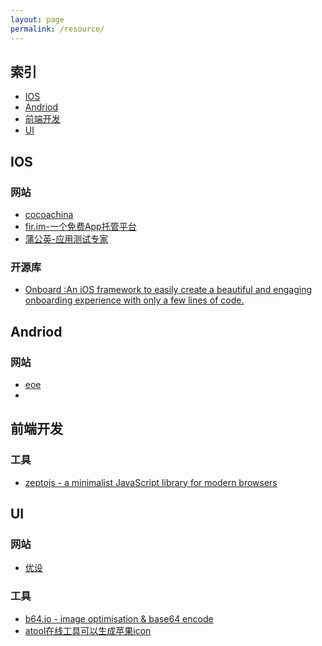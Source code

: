 ```yaml
---
layout: page
permalink: /resource/
---
```


索引
--

* [IOS](#ios)
* [Andriod](#andriod)
* [前端开发](#front)
* [UI](#ui)

<h2 id="ios">IOS</h2>

### 网站

- [cocoachina](http://www.cocoachina.com/)
- [fir.im-一个免费App托管平台](http://fir.im/plaza)
- [蒲公英-应用测试专家](http://www.pgyer.com/)

### 开源库
- [Onboard :An iOS framework to easily create a beautiful and engaging onboarding experience with only a few lines of code.](https://github.com/mamaral/Onboard)


<h2 id="andriod">Andriod</h2>

### 网站

- [eoe](http://www.eoeandroid.com/)
- 
<h2 id="front">前端开发</h2>

### 工具

- [zeptojs - a minimalist JavaScript library for modern browsers](http://www.zeptojs.cn)

<h2 id="ui">UI</h2>

### 网站

- [优设](http://www.uisdc.com/)

### 工具

- [b64.io - image optimisation & base64 encode](http://b64.io/)
- [atool在线工具可以生成苹果icon](http://www.atool.org/)


